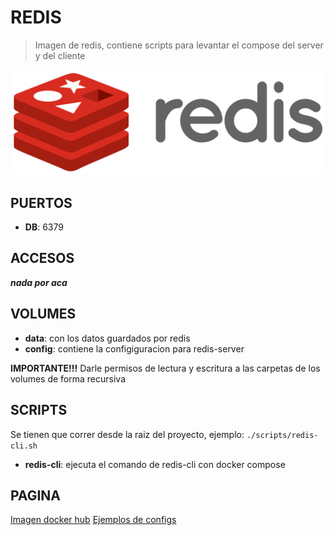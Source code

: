 # REDIS

> Imagen de redis, contiene scripts para levantar el compose del server y del cliente

![alt text](img/redis.png)

## PUERTOS

* **DB**: 6379

## ACCESOS

***nada por aca***

## VOLUMES

* **data**: con los datos guardados por redis
* **config**: contiene la configiguracion para redis-server

**IMPORTANTE!!!**
Darle permisos de lectura y escritura a las carpetas de los volumes de forma recursiva

## SCRIPTS

Se tienen que correr desde la raiz del proyecto, ejemplo:
`./scripts/redis-cli.sh`

* **redis-cli**: ejecuta el comando de redis-cli con docker compose  

## PAGINA

[Imagen docker hub](https://hub.docker.com/_/red)
[Ejemplos de configs](https://github.com/projectsend/projectsend/tree/master/includes)
